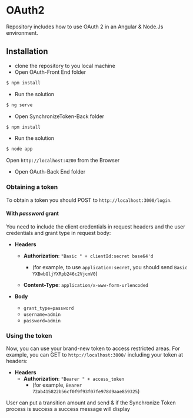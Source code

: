 # OAuth2
Repository includes how to use OAuth 2 in an Angular & Node.Js environment.
## Installation
* clone the repository to you local machine
* Open OAuth-Front End folder
```sh
$ npm install
```
* Run the solution
```sh
$ ng serve
```
* Open SynchronizeToken-Back folder
```sh
$ npm install
```
* Run the solution
```sh
$ node app
```
Open `http://localhost:4200` from the Browser


* Open OAuth-Back End folder

### Obtaining a token

To obtain a token you should POST to `http://localhost:3000/login`.

#### With *password* grant

You need to include the client credentials in request headers and the user credentials and grant type in request body:

* **Headers**
	* **Authorization**: `"Basic " + clientId:secret base64'd`
		* (for example, to use `application:secret`, you should send `Basic YXBwbGljYXRpb246c2VjcmV0`)

	* **Content-Type**: `application/x-www-form-urlencoded`

* **Body**
	* `grant_type=password`
	* `username=admin`
	* `password=admin`


### Using the token

Now, you can use your brand-new token to access restricted areas. For example, you can GET to `http://localhost:3000/` including your token at headers:

* **Headers**
	* **Authorization**: `"Bearer " + access_token`
		* (for example, `Bearer 72ab415822b56cf0f9f93f07fe978d9aae859325`)

User can put a transition amount and send & if the Synchronize Token process is success a success message will display
